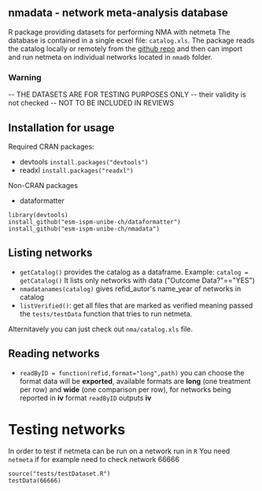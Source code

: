 ## nmadata - network meta-analysis database
R package providing datasets for performing NMA with netmeta
The database is contained in a single ecxel file: ```catalog.xls```.
The package reads the catalog locally or remotely from the [github repo](https://github.com/esm-ispm-unibe-ch/nmadata/blob/master/nmadb/catalog.xlsx) and then can import and run netmeta on individual networks located in ```nmadb``` folder.
### Warning
-- THE DATASETS ARE FOR TESTING PURPOSES ONLY -- their validity is not checked -- NOT TO BE INCLUDED IN REVIEWS

## Installation for usage
Required CRAN packages:
- devtools
```install.packages("devtools")```
- readxl
```install.packages("readxl")```

Non-CRAN packages 
- dataformatter
```
library(devtools)
install_github("esm-ispm-unibe-ch/dataformatter")
install_github("esm-ispm-unibe-ch/nmadata")
```

## Listing networks
- ```getCatalog()``` provides the catalog as a dataframe. Example: ```catalog = getCatalog()```
It lists only networks with data ("Outcome Data?"=="YES")
- ```nmadatanames(catalog)``` gives refid_autor's name_year of networks in
  catalog
- ```listVerified()```: get all files that are marked as verified meaning passed
  the ```tests/testData``` function that tries to run netmeta.

Alternitavely you can just check out ```nma/catalog.xls``` file.

## Reading networks
- ```readByID = function(refid,format="long",path)```
you can choose the format data will be **exported**, available formats are **long** (one
treatment per row) and **wide** (one comparison per row), for networks being
reported in **iv** format ```readByID``` outputs **iv**

# Testing networks 
In order to test if netmeta can be run on a network run in ```R```
You need ```netmeta```
if for example need to check network 66666

```
source("tests/testDataset.R")
testData(66666)

``` 
